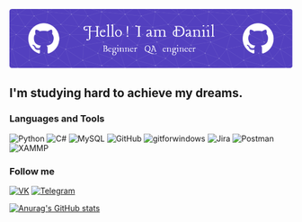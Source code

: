 ![Header](https://github.com/LotarSorrow/LotarSorrow/blob/main/Assets/github-header-image(2).png)

## I'm studying hard to achieve my dreams.

### Languages and Tools

![Python](https://img.shields.io/badge/-Python-181717?logo=python&logoColor=3776AB)
![C#](https://img.shields.io/badge/-C#-181717?logo=csharp&logoColor=white)
![MySQL](https://img.shields.io/badge/-SQL-181717?logo=mysql&logoColor=4479A1)
![GitHub](https://img.shields.io/badge/-GitHuB-181717?logo=GitHub)
![gitforwindows](https://img.shields.io/badge/-GitForWindows-181717?logo=gitforwindows&logoColor=80B3FF)
![Jira](https://img.shields.io/badge/-Jira-181717?logo=jira&logoColor=0052CC)
![Postman](https://img.shields.io/badge/-Postman-181717?logo=postman&logoColor=FF6C37)
![XAMMP](https://img.shields.io/badge/-XAMMP-181717?logo=xampp&logoColor=FB7A24)

### Follow me

[![VK](https://img.shields.io/badge/-VK-181717?logo=vk&logoColor=0077FF)](https://vk.com/lotar94)
[![Telegram](https://img.shields.io/badge/-Telegram-181717?logo=telegram&logoColor=26A5E4)](https://web.telegram.org/k/#@LotarSorrow)

[![Anurag's GitHub stats](https://github-readme-stats.vercel.app/api?username=LotarSorrow&show_icons=true&theme=aura)](https://github.com/anuraghazra/github-readme-stats)


<!--
- 🔭 I’m currently working on ...
- 🌱 I’m currently learning ...
- 👯 I’m looking to collaborate on ...
- 🤔 I’m looking for help with ...
- 💬 Ask me about ...
- 📫 How to reach me: ...
- 😄 Pronouns: ...
- ⚡ Fun fact: ...
-->
